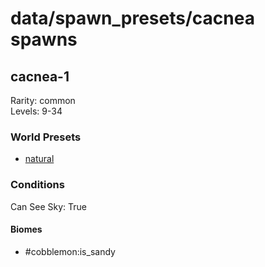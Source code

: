 # data/spawn_presets/cacnea spawns  
  
## cacnea-1  
Rarity: common  
Levels: 9-34  
  
### World Presets  
* [natural](/data/spawn_data/natural.md)  
  
### Conditions  
Can See Sky: True  
  
#### Biomes  
  * #cobblemon:is_sandy
  
